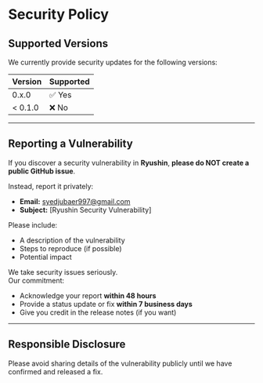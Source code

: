 # Security Policy

## Supported Versions

We currently provide security updates for the following versions:

| Version   | Supported |
|-----------|-----------|
| 0.x.0     | ✅ Yes    |
| < 0.1.0   | ❌ No     |

---

## Reporting a Vulnerability

If you discover a security vulnerability in **Ryushin**, **please do NOT create a public GitHub issue**.

Instead, report it privately:

- **Email:** syedjubaer997@gmail.com
- **Subject:** [Ryushin Security Vulnerability]

Please include:
- A description of the vulnerability
- Steps to reproduce (if possible)
- Potential impact

We take security issues seriously.  
Our commitment:
- Acknowledge your report **within 48 hours**
- Provide a status update or fix **within 7 business days**
- Give you credit in the release notes (if you want)

---

## Responsible Disclosure

Please avoid sharing details of the vulnerability publicly until we have confirmed and released a fix.
